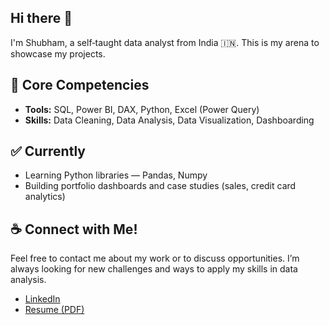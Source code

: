 ## Hi there 👋

I'm Shubham, a self‑taught data analyst from India 🇮🇳. This is my arena to showcase my projects.

## 🚀 Core Competencies
- **Tools:** SQL, Power BI, DAX, Python, Excel (Power Query)
- **Skills:** Data Cleaning, Data Analysis, Data Visualization, Dashboarding

## ✅ Currently
- Learning Python libraries — Pandas, Numpy
- Building portfolio dashboards and case studies (sales, credit card analytics)

## ☕ Connect with Me!
Feel free to contact me about my work or to discuss opportunities. I’m always looking for new challenges and ways to apply my skills in data analysis.

- [LinkedIn](https://www.linkedin.com/in/shubhamkr17/)
- [Resume (PDF)](https://drive.google.com/file/d/1ELzHLLstbcReL_qU9cxnnzz8pRbrpPda/view?usp=sharing)
